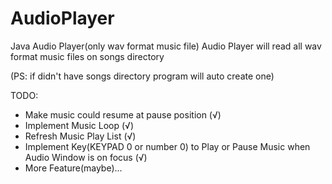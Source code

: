 # AudioPlayer
Java Audio Player(only wav format music file)
Audio Player will read all wav format music files on songs directory

(PS: if didn't have songs directory program will auto create one)

TODO:
 * Make music could resume at pause position (√)
 * Implement Music Loop (√)
 * Refresh Music Play List (√)
 * Implement Key(KEYPAD 0 or number 0) to Play or Pause Music when Audio Window is on focus (√)
 * More Feature(maybe)...